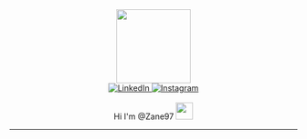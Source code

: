 <div id="header" align="center">
  <img src="https://media.giphy.com/media/O2PhyxtkFwCtUO6nen/giphy.gif" alt="" width="130"/>
</div>

<div id="links" align="center">
  <a href="https://linkedin.com/in/zane-jansen-van-vuuren-a0a351177">
    <img src="https://img.shields.io/badge/LinkedIn-blue?logo=linkedin&logoColor=white&style=for-the-badge" alt="LinkedIn"/>
  </a>
  <a href="https://instagram.com/zane_jvv/">
    <img src="https://img.shields.io/badge/Instagram-blueviolet?logo=instagram&logoColor=white&style=for-the-badge" alt="Instagram"/>
  </a>
</div>

<div id="views" align="center">
  <img src="https://komarev.com/ghpvc/?username=Zane97" alt=""/>
</div>

<div id="greet" align="center">
  <br/>
  Hi I'm @Zane97
  <image src="https://media.giphy.com/media/eNotYhz6gsoNBUzsUa/giphy.gif" alt="" width="30"/>
  <br/>
</div>

---


<!---
Zane97/Zane97 is a ✨ special ✨ repository because its `README.md` (this file) appears on your GitHub profile.
You can click the Preview link to take a look at your changes.
--->
